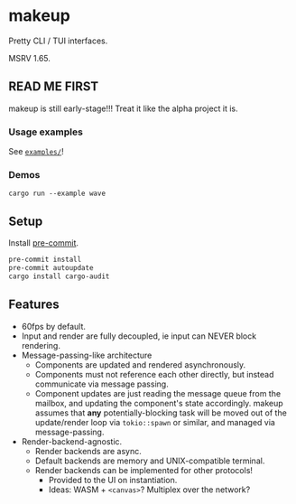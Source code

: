 # makeup

Pretty CLI / TUI interfaces.

MSRV 1.65.


## READ ME FIRST

makeup is still early-stage!!! Treat it like the alpha project it is.

### Usage examples

See [`examples/`](https://github.com/queer/makeup/tree/mistress/makeup/examples)!

### Demos

`cargo run --example wave`

## Setup

Install [pre-commit](https://pre-commit.com/).

```bash
pre-commit install
pre-commit autoupdate
cargo install cargo-audit
```

## Features

- 60fps by default.
- Input and render are fully decoupled, ie input can NEVER block rendering.
- Message-passing-like architecture
  - Components are updated and rendered asynchronously.
  - Components must not reference each other directly, but instead communicate
    via message passing.
  - Component updates are just reading the message queue from the mailbox, and
    updating the component's state accordingly. makeup assumes that **any**
    potentially-blocking task will be moved out of the update/render loop via
    `tokio::spawn` or similar, and managed via message-passing.
- Render-backend-agnostic.
  - Render backends are async.
  - Default backends are memory and UNIX-compatible terminal.
  - Render backends can be implemented for other protocols!
    - Provided to the UI on instantiation.
    - Ideas: WASM + `<canvas>`? Multiplex over the network?
